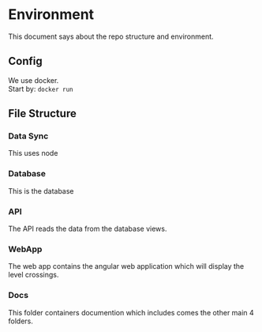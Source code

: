 # Environment
This document says about the repo structure and environment.

## Config
We use docker.  
Start by: `docker run`


## File Structure
### Data Sync
This uses node

### Database
This is the database

### API
The API reads the data from the database views.

### WebApp
The web app contains the angular web application which will display the level crossings.

### Docs
This folder containers documention which includes comes the other main 4 folders.